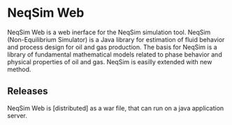 # NeqSim Web
NeqSim Web is a web inerface for the NeqSim simulation tool. NeqSim (Non-Equilibrium Simulator) is a Java library for estimation of fluid behavior and process design for oil and gas production. The basis for NeqSim is a library of fundamental mathematical models related to phase behavior and physical properties of oil and gas.  NeqSim is easilly extended with new method. 

## Releases
NeqSim Web is [distributed] as a war file, that can run on a java application server.
